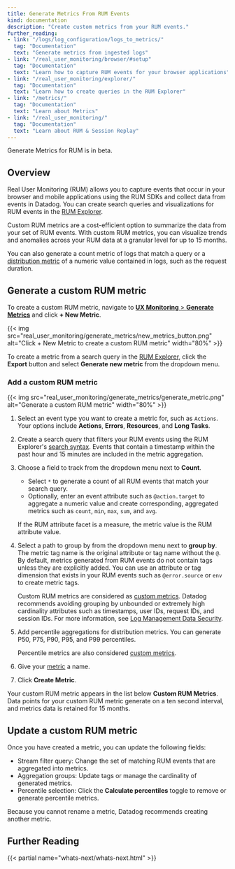 ```yaml
---
title: Generate Metrics From RUM Events
kind: documentation
description: "Create custom metrics from your RUM events."
further_reading:
- link: "/logs/log_configuration/logs_to_metrics/"
  tag: "Documentation"
  text: "Generate metrics from ingested logs"
- link: "/real_user_monitoring/browser/#setup"
  tag: "Documentation"
  text: "Learn how to capture RUM events for your browser applications"
- link: "/real_user_monitoring/explorer/"
  tag: "Documentation"
  text: "Learn how to create queries in the RUM Explorer"
- link: "/metrics/"
  tag: "Documentation"
  text: "Learn about Metrics"
- link: "/real_user_monitoring/"
  tag: "Documentation"
  text: "Learn about RUM & Session Replay"
---
```


<div class="alert alert-warning">
Generate Metrics for RUM is in beta.
</div>

## Overview

Real User Monitoring (RUM) allows you to capture events that occur in your browser and mobile applications using the RUM SDKs and collect data from events in Datadog. You can create search queries and visualizations for RUM events in the [RUM Explorer][1].

Custom RUM metrics are a cost-efficient option to summarize the data from your set of RUM events. With custom RUM metrics, you can visualize trends and anomalies across your RUM data at a granular level for up to 15 months.

You can also generate a count metric of logs that match a query or a [distribution metric][2] of a numeric value contained in logs, such as the request duration.

## Generate a custom RUM metric

To create a custom RUM metric, navigate to [**UX Monitoring** > **Generate Metrics**][3] and click **+ New Metric**.

{{< img src="real_user_monitoring/generate_metrics/new_metrics_button.png" alt="Click + New Metric to create a custom RUM metric" width="80%" >}}

To create a metric from a search query in the [RUM Explorer][4], click the **Export** button and select **Generate new metric** from the dropdown menu.

### Add a custom RUM metric

{{< img src="real_user_monitoring/generate_metrics/generate_metric.png" alt="Generate a custom RUM metric" width="80%" >}}

1. Select an event type you want to create a metric for, such as `Actions`. Your options include **Actions**, **Errors**, **Resources**, and **Long Tasks**.
2. Create a search query that filters your RUM events using the RUM Explorer's [search syntax][5]. Events that contain a timestamp within the past hour and 15 minutes are included in the metric aggregation. 
3. Choose a field to track from the dropdown menu next to **Count**. 

    - Select `*` to generate a count of all RUM events that match your search query. 
    - Optionally, enter an event attribute such as `@action.target` to aggregate a numeric value and create corresponding, aggregated metrics such as `count`, `min`, `max`, `sum`, and `avg`. 

   If the RUM attribute facet is a measure, the metric value is the RUM attribute value.

4. Select a path to group by from the dropdown menu next to **group by**. The metric tag name is the original attribute or tag name without the `@`. By default, metrics generated from RUM events do not contain tags unless they are explicitly added. You can use an attribute or tag dimension that exists in your RUM events such as `@error.source` or `env` to create metric tags. 
   
   <div class="alert alert-warning">Custom RUM metrics are considered as <a href="/metrics/custom_metrics/">custom metrics</a>. Datadog recommends avoiding grouping by unbounded or extremely high cardinality attributes such as timestamps, user IDs, request IDs, and session IDs. For more information, see <a href="/data_security/logs/">Log Management Data Security</a>.
   </div>

5. Add percentile aggregations for distribution metrics. You can generate P50, P75, P90, P95, and P99 percentiles. 

   <div class="alert alert-warning">Percentile metrics are also considered <a href="/metrics/custom_metrics/">custom metrics</a>.

6. Give your [metric][6] a name.
7. Click **Create Metric**.

Your custom RUM metric appears in the list below **Custom RUM Metrics**. Data points for your custom RUM metric generate on a ten second interval, and metrics data is retained for 15 months.

## Update a custom RUM metric

Once you have created a metric, you can update the following fields:

- Stream filter query: Change the set of matching RUM events that are aggregated into metrics.
- Aggregation groups: Update tags or manage the cardinality of generated metrics.
- Percentile selection: Click the **Calculate percentiles** toggle to remove or generate percentile metrics.

Because you cannot rename a metric, Datadog recommends creating another metric.

## Further Reading

{{< partial name="whats-next/whats-next.html" >}}

[1]: https://app.datadoghq.com/rum/explorer
[2]: /metrics/distributions/
[3]: https://app.datadoghq.com/rum/generate-metrics
[4]: /real_user_monitoring/explorer/
[5]: /real_user_monitoring/explorer/search_syntax/
[6]: /metrics/
